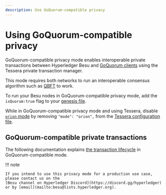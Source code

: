 ```yaml
---
description: Use GoQuorum-compatible privacy
---
```


# Using GoQuorum-compatible privacy

GoQuorum-compatible privacy mode enables interoperable private transactions between Hyperledger
Besu and [GoQuorum clients] using the Tessera private transaction manager.

This mode requires both networks to run an interoperable consensus algorithm such as [QBFT] to work.

To run your Besu nodes in GoQuorum-compatible privacy mode, add the `isQuorum:true` flag to your
[genesis file](../../concepts/genesis-file.md).

While in GoQuorum-compatible privacy mode and using Tessera, disable [`orion` mode](https://docs.tessera.consensys.net/en/stable/HowTo/Configure/Orion-Mode/)
by removing `"mode": "orion",` from the [Tessera configuration file](../../tutorials/Privacy/Configuring-Multi-Tenancy.md#3-update-the-tessera-configuration-file).

## GoQuorum-compatible private transactions

The following documentation explains [the transaction lifecycle] in GoQuorum-compatible mode.

!!! note

    If you intend to use this privacy mode for a production use case, please contact us on the
    [Besu channel on Hyperledger Discord](https://discord.gg/hyperledger) or by [email](mailto:besu@lists.hyperledger.org).

<!--links-->
[GoQuorum clients]: https://consensys.net/docs/goquorum/en/stable/
[QBFT]: ../configure/Consensus-Protocols/QBFT.md
[the transaction lifecycle]: https://consensys.net/docs/goquorum/en/stable/concepts/privacy/private-transaction-lifecycle/
